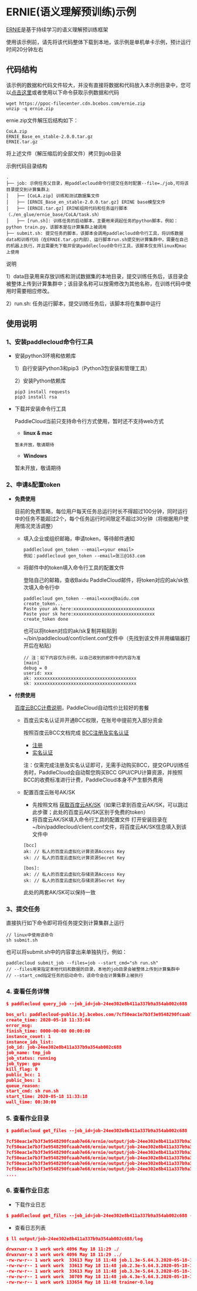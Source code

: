 # ERNIE(语义理解预训练)示例
[ERNIE](https://github.com/PaddlePaddle/ERNIE/blob/develop/README.zh.md)是基于持续学习的语义理解预训练框架


使用该示例前，请先将该代码整体下载到本地，该示例是单机单卡示例，预计运行时间20分钟左右


## 代码结构

该示例的数据和代码文件较大，并没有直接将数据和代码放入本示例目录中，您可以[点击这里](https://ppoc-filecenter.cdn.bcebos.com/ernie.zip)或者使用以下命令获取示例数据和代码
```shell
wget https://ppoc-filecenter.cdn.bcebos.com/ernie.zip
unzip -q ernie.zip
```

ernie.zip文件解压后结构如下：
```
CoLA.zip
ERNIE_Base_en_stable-2.0.0.tar.gz
ERNIE.tar.gz
```

将上述文件（解压缩后的全部文件）拷贝到job目录

示例代码目录结构
```
.
├── job: 示例任务父目录，用paddlecloud命令行提交任务时配置--file=./job,可将该目录提交到计算集群上
│   ├── [CoLA.zip] 训练和测试数据集文件
│   ├── [ERNIE_Base_en_stable-2.0.0.tar.gz] ERINE base模型文件
│   ├── [ERNIE.tar.gz] ERINE组网代码和任务运行脚本（./en_glue/ernie_base/CoLA/task.sh）
│   ├── [run.sh]: 训练任务的启动脚本，主要用来调起任务的python脚本，例如：python train.py，该脚本是在计算集群上被调用
├── submit.sh: 提交任务的脚本，该脚本会调用paddlecloud命令行工具，将训练数据data和训练代码（在ERNIE.tar.gz内部）、运行脚本run.sh提交到计算集群中，需要在自己的机器上执行，并且需要先下载并安装paddlecloud命令行工具，该脚本仅支持linux和mac上使用
```

说明


1）data目录用来存放训练和测试数据集的本地目录，提交训练任务后，该目录会被整体上传到计算集群中；该目录名称可以按需修改为其他名称，在训练代码中使用时需要相应修改。


2）run.sh: 任务运行脚本，提交训练任务后，该脚本将在集群中运行


## 使用说明

### 1、安装paddlecloud命令行工具


   - 安装python3环境和依赖库
   
   
      1）自行安装Python3和pip3（Python3包安装和管理工具）
   

      2）安装Python依赖库
      
      ```shell
      pip3 install requests
      pip3 install rsa
      ```

   - 下载并安装命令行工具


     PaddleCloud当前只支持命令行方式使用，暂时还不支持web方式

     - **linux & mac**
     ```shell
     暂未开放，敬请期待
     ```

     - **Windows**


     暂未开放，敬请期待


### 2、申请&配置token
- **免费使用**


   目前的免费策略，每位用户每天任务总运行时长不得超过100分钟，同时运行中的任务不能超过2个，每个任务运行时间限定不超过30分钟（将根据用户使用情况灵活调整）


   - 填入企业或组织邮箱，申请token，等待邮件通知
  
     ```
     paddlecloud gen_token --email=<your email>
     例如：paddlecloud gen_token --email=张三@163.com
     ```
     
   - 将邮件中的token填入命令行工具的配置文件
   
   
     登陆自己的邮箱，查收Baidu PaddleCloud邮件，将token对应的ak/sk依次填入命令行中
     ```
     paddlecloud gen_token --email=xxxx@baidu.com
     create_token...
     Paste your ak here:xxxxxxxxxxxxxxxxxxxxxxxxxxxxxxx
     Paste your sk here:xxxxxxxxxxxxxxxxxxxxxxxxxxxxxxx
     create_token done
     ```
     
     也可以将token对应的ak/sk复制并粘贴到~/bin/paddlecloud/conf/client.conf文件中（先找到该文件并用编辑器打开后在粘贴）
     ```shell
     // 注：如下内容仅为示例，以自己收到的邮件中的内容为准
     [main]
     debug = 0
     userid: xxx
     ak: xxxxxxxxxxxxxxxxxxxxxxxxxxxxxxxxxxxxxxx
     sk: xxxxxxxxxxxxxxxxxxxxxxxxxxxxxxxxxxxxxxx
     ```
- **付费使用**

   [百度云BCC计费说明](https://cloud.baidu.com/doc/BCC/s/Ajy6x35ik)，PaddleCloud自动性价比较好的套餐
   - 百度云实名认证并开通BCC权限，在账号中提前充入部分资金

     按照百度云BCC文档完成 [BCC注册及实名认证](https://cloud.baidu.com/doc/BCC/s/3k4torn21#%E6%B3%A8%E5%86%8C%E5%8F%8A%E5%AE%9E%E5%90%8D%E8%AE%A4%E8%AF%81)
     - [注册](https://cloud.baidu.com/doc/UserGuide/s/ejwvy3fo2#%E6%B3%A8%E5%86%8C%E7%99%BE%E5%BA%A6%E8%B4%A6%E5%8F%B7)
     - [实名认证](https://cloud.baidu.com/doc/UserGuide/s/8jwvy3c96)
     
     注：仅需完成注册及实名认证即可，无需手动购买BCC，提交GPU训练任务时，PaddleCloud会自动帮您购买BCC GPU/CPU计算资源，并按照BCC的收费标准进行计费，PaddleCloud本身不产生额外费用
     
   - 配置百度云账号AK/SK
      - 先按照文档 [获取百度云AK/SK](https://cloud.baidu.com/doc/Reference/s/9jwvz2egb)（如果已拿到百度云AK/SK，可以跳过此步骤；此处的百度云AK/SK区别于免费的token）
      - 将百度云AK/SK填入命令行工具的配置文件
      打开安装目录在~/bin/paddlecloud/client.conf文件，将百度云AK/SK信息填入到该文件中
      ```shell
      [bcc]
      ak: // 私人的百度云虚拟化计算资源Access Key
      sk: // 私人的百度云虚拟化计算资源Secret Key
 
      [bos]:
      ak: // 私人的百度云虚拟化存储资源Access Key
      sk: // 私人的百度云虚拟化存储资源Secret Key
      ```
      此处的两套AK/SK可以保持一致

### 3、提交任务

  直接执行如下命令即可将任务提交到计算集群上运行
  ```shell
  // linux中使用该命令
  sh submit.sh
  ```
  也可以将submit.sh中的内容拿出来单独执行，例如：
  ```shell
  paddlecloud submit_job --files=job --start_cmd="sh run.sh"
  // --files用来指定本地代码和数据的目录，本地的job目录会被整体上传到计算集群中
  // --start_cmd指定任务的启动命令，该命令会在计算集群上被执行
  ```
### 4. 查看任务详情
```json
$ paddlecloud query_job --job_id=job-24ee302e8b411a337b9a354ab002c688

bos_url: paddlecloud-public.bj.bcebos.com/7cf50eac1e7b3f3e9548290fcaab7e66/ernie
create_time: 2020-05-18 11:33:04
error_msg:
finish_time: 0000-00-00 00:00:00
instance_count: 1
instance_ids_list:
job_id: job-24ee302e8b411a337b9a354ab002c688
job_name: tmp_job
job_status: running
job_type: gpu
kill_flag: 0
public_bcc: 1
public_bos: 1
queue_reason:
start_cmd: sh run.sh
start_time: 2020-05-18 11:33:18
wall_time: 00:30:00
```
### 5. 查看作业目录
```json
$ paddlecloud get_files --job_id=job-24ee302e8b411a337b9a354ab002c688

7cf50eac1e7b3f3e9548290fcaab7e66/ernie/output/job-24ee302e8b411a337b9a354ab002c688/	0	2020-05-18T03:33:16Z
7cf50eac1e7b3f3e9548290fcaab7e66/ernie/output/job-24ee302e8b411a337b9a354ab002c688/log/job.1.3e-5.64.3.2020-05-18-11-33-34.log	33613	2020-05-18T03:37:18Z
7cf50eac1e7b3f3e9548290fcaab7e66/ernie/output/job-24ee302e8b411a337b9a354ab002c688/log/job.2.3e-5.64.3.2020-05-18-11-33-34.log	33613	2020-05-18T03:40:51Z
7cf50eac1e7b3f3e9548290fcaab7e66/ernie/output/job-24ee302e8b411a337b9a354ab002c688/log/job.3.3e-5.64.3.2020-05-18-11-33-34.log	33613	2020-05-18T03:44:38Z
7cf50eac1e7b3f3e9548290fcaab7e66/ernie/output/job-24ee302e8b411a337b9a354ab002c688/log/job.4.3e-5.64.3.2020-05-18-11-33-34.log	22059	2020-05-18T03:47:31Z
7cf50eac1e7b3f3e9548290fcaab7e66/ernie/output/job-24ee302e8b411a337b9a354ab002c688/log/trainer-0.log	126492	2020-05-18T03:47:31Z
....
```

### 6. 查看作业日志

- 下载作业日志
```json
$ paddlecloud get_files --job_id=job-24ee302e8b411a337b9a354ab002c688 --prefix=output --download=1
```

- 查看日志列表
```json
$ ll output/job-24ee302e8b411a337b9a354ab002c688/log

drwxrwxr-x 3 work work 4096 May 18 11:29 ./
drwxrwxr-x 3 work work 4096 May 18 11:29 ../
-rw-rw-r-- 1 work work  33613 May 18 11:48 job.1.3e-5.64.3.2020-05-18-11-33-34.log
-rw-rw-r-- 1 work work  33613 May 18 11:48 job.2.3e-5.64.3.2020-05-18-11-33-34.log
-rw-rw-r-- 1 work work  33613 May 18 11:48 job.3.3e-5.64.3.2020-05-18-11-33-34.log
-rw-rw-r-- 1 work work  30709 May 18 11:48 job.4.3e-5.64.3.2020-05-18-11-33-34.log
-rw-rw-r-- 1 work work 133654 May 18 11:48 trainer-0.log
```
